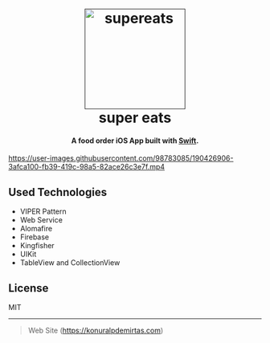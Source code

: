 

<h1 align="center"> <br> <a href=""><img src="https://user-images.githubusercontent.com/98783085/190405387-b9c731a2-880e-4245-ba7f-a2b35aaf3e3a.png" alt="supereats" width="200"></a> <br> super eats <br> </h1> <h4 align="center">A food order iOS App built with <a href="https://github.com/apple/swift" target="_blank">Swift</a>.</h4> 





https://user-images.githubusercontent.com/98783085/190426906-3afca100-fb39-419c-98a5-82ace26c3e7f.mp4




## Used Technologies

* VIPER Pattern
* Web Service
* Alomafire  
* Firebase
* Kingfisher
* UIKit
* TableView and CollectionView


## License

MIT

---
> Web Site (https://konuralpdemirtas.com)

